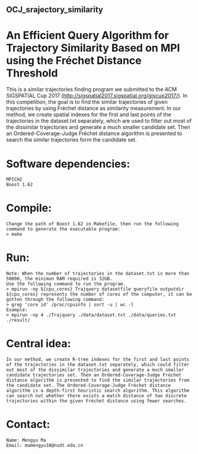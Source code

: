 ## OCJ_srajectory_similarity
# An Efficient Query Algorithm for Trajectory Similarity Based on MPI using the Fréchet Distance Threshold 

This is a similar trajectories finding program we submitted to the ACM SIGSPATIAL Cup 2017 (http://sigspatial2017.sigspatial.org/giscup2017/). In this competition, the goal is to find the similar trajectories of given trajectories by using Fréchet distance as similarity measurement. In our method, we create spatial indexes for the first and last points of the trajectories in the dataset.txt separately, which are used to filter out most of the dissimilar trajectories and generate a much smaller candidate set. Then an Ordered-Coverage-Judge Fréchet distance algorithm is presented to search the similar trajectories form the candidate set.

# Software dependencies:
	
	MPICH2
	Boost 1.62


# Compile:
	
	Change the path of Boost 1.62 in Makefile, then run the following command to generate the executable program:
	> make

# Run:
	Note: When the number of trajectories in the dataset.txt is more than 50000, the minimun RAM required is 32GB.
	Use the following command to run the program.
	> mpirun -np ${cpu_cores} Trajquery datasetfile queryfile outputdir
	${cpu_cores} represents the number of cores of the computer, it can be gotten through the following command:
	> grep 'core id' /proc/cpuinfo | sort -u | wc -l
	Example:	
	> mpirun -np 4 ./Trajquery ./data/dataset.txt ./data/queries.txt ./result/
	
# Central idea:

	In our method, we create R-tree indexes for the first and last points of the trajectories in the dataset.txt separately, which could filter out most of the dissimilar trajectories and generate a much smaller candidate trajectories set. Then an Ordered-Coverage-Judge Fréchet distance algorithm is presented to find the similar trajectories from the candidate set. The Ordered-Coverage-Judge Fréchet distance algorithm is a depth-first heuristic search algorithm. This algorithm can search out whether there exists a match distance of two discrete trajectories within the given Fréchet distance using fewer searches.
  
# Contact:

	Name: Mengyu Ma 
	Email: mamengyu10@nudt.edu.cn

